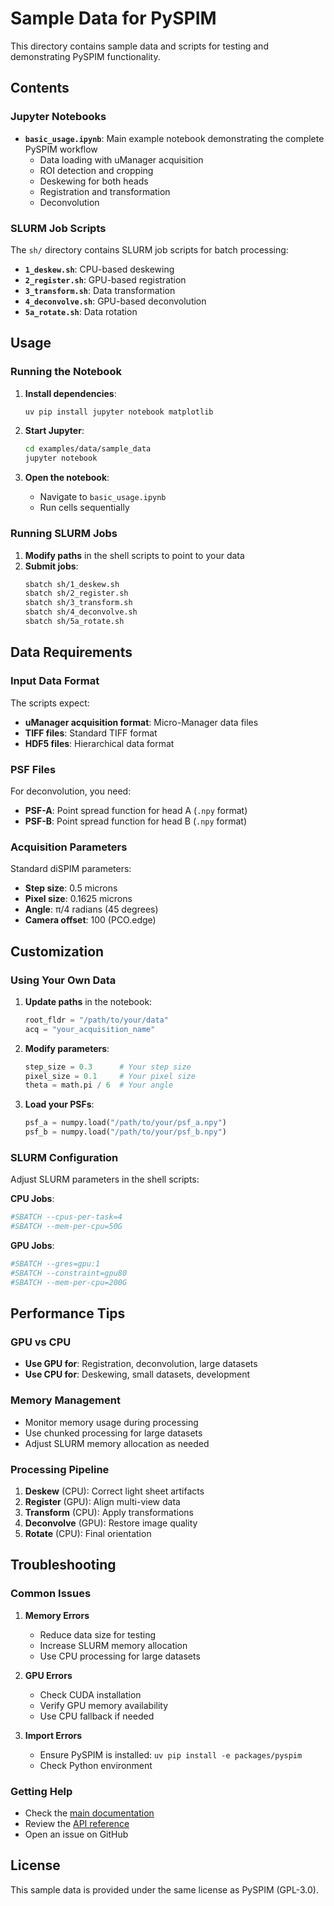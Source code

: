 # Sample Data for PySPIM

This directory contains sample data and scripts for testing and demonstrating PySPIM functionality.

## Contents

### Jupyter Notebooks

- **`basic_usage.ipynb`**: Main example notebook demonstrating the complete PySPIM workflow
  - Data loading with uManager acquisition
  - ROI detection and cropping
  - Deskewing for both heads
  - Registration and transformation
  - Deconvolution

### SLURM Job Scripts

The `sh/` directory contains SLURM job scripts for batch processing:

- **`1_deskew.sh`**: CPU-based deskewing
- **`2_register.sh`**: GPU-based registration
- **`3_transform.sh`**: Data transformation
- **`4_deconvolve.sh`**: GPU-based deconvolution
- **`5a_rotate.sh`**: Data rotation

## Usage

### Running the Notebook

1. **Install dependencies**:
   ```bash
   uv pip install jupyter notebook matplotlib
   ```

2. **Start Jupyter**:
   ```bash
   cd examples/data/sample_data
   jupyter notebook
   ```

3. **Open the notebook**:
   - Navigate to `basic_usage.ipynb`
   - Run cells sequentially

### Running SLURM Jobs

1. **Modify paths** in the shell scripts to point to your data
2. **Submit jobs**:
   ```bash
   sbatch sh/1_deskew.sh
   sbatch sh/2_register.sh
   sbatch sh/3_transform.sh
   sbatch sh/4_deconvolve.sh
   sbatch sh/5a_rotate.sh
   ```

## Data Requirements

### Input Data Format

The scripts expect:
- **uManager acquisition format**: Micro-Manager data files
- **TIFF files**: Standard TIFF format
- **HDF5 files**: Hierarchical data format

### PSF Files

For deconvolution, you need:
- **PSF-A**: Point spread function for head A (`.npy` format)
- **PSF-B**: Point spread function for head B (`.npy` format)

### Acquisition Parameters

Standard diSPIM parameters:
- **Step size**: 0.5 microns
- **Pixel size**: 0.1625 microns
- **Angle**: π/4 radians (45 degrees)
- **Camera offset**: 100 (PCO.edge)

## Customization

### Using Your Own Data

1. **Update paths** in the notebook:
   ```python
   root_fldr = "/path/to/your/data"
   acq = "your_acquisition_name"
   ```

2. **Modify parameters**:
   ```python
   step_size = 0.3      # Your step size
   pixel_size = 0.1     # Your pixel size
   theta = math.pi / 6  # Your angle
   ```

3. **Load your PSFs**:
   ```python
   psf_a = numpy.load("/path/to/your/psf_a.npy")
   psf_b = numpy.load("/path/to/your/psf_b.npy")
   ```

### SLURM Configuration

Adjust SLURM parameters in the shell scripts:

**CPU Jobs**:
```bash
#SBATCH --cpus-per-task=4
#SBATCH --mem-per-cpu=50G
```

**GPU Jobs**:
```bash
#SBATCH --gres=gpu:1
#SBATCH --constraint=gpu80
#SBATCH --mem-per-cpu=200G
```

## Performance Tips

### GPU vs CPU

- **Use GPU for**: Registration, deconvolution, large datasets
- **Use CPU for**: Deskewing, small datasets, development

### Memory Management

- Monitor memory usage during processing
- Use chunked processing for large datasets
- Adjust SLURM memory allocation as needed

### Processing Pipeline

1. **Deskew** (CPU): Correct light sheet artifacts
2. **Register** (GPU): Align multi-view data
3. **Transform** (CPU): Apply transformations
4. **Deconvolve** (GPU): Restore image quality
5. **Rotate** (CPU): Final orientation

## Troubleshooting

### Common Issues

1. **Memory Errors**
   - Reduce data size for testing
   - Increase SLURM memory allocation
   - Use CPU processing for large datasets

2. **GPU Errors**
   - Check CUDA installation
   - Verify GPU memory availability
   - Use CPU fallback if needed

3. **Import Errors**
   - Ensure PySPIM is installed: `uv pip install -e packages/pyspim`
   - Check Python environment

### Getting Help

- Check the [main documentation](../../../docs/)
- Review the [API reference](../../../docs/packages/pyspim/api.md)
- Open an issue on GitHub

## License

This sample data is provided under the same license as PySPIM (GPL-3.0). 